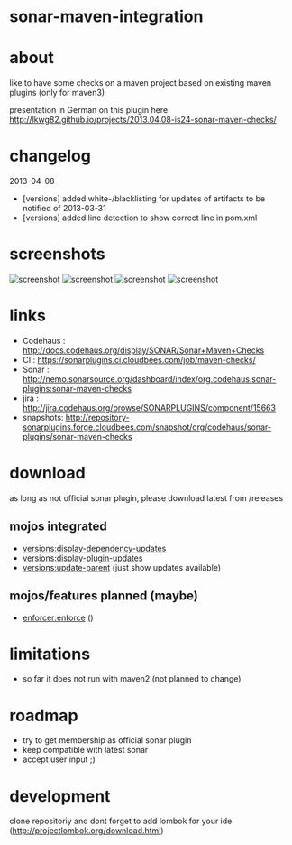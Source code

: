 sonar-maven-integration
=======================


# about #

like to have some checks on a maven project based on existing maven plugins (only for maven3)

presentation in German on this plugin here http://lkwg82.github.io/projects/2013.04.08-is24-sonar-maven-checks/

# changelog #

2013-04-08
- [versions] added white-/blacklisting for updates of artifacts to be notified of
2013-03-31
- [versions] added line detection to show correct line in pom.xml

# screenshots #

![screenshot](https://github.com/SonarCommunity/sonar-maven-checks/blob/master/screenshots/sonar_1.png?raw=true "screenshot")
![screenshot](https://github.com/SonarCommunity/sonar-maven-checks/blob/master/screenshots/sonar_2.png?raw=true "screenshot")
![screenshot](https://github.com/SonarCommunity/sonar-maven-checks/blob/master/screenshots/sonar_3.png?raw=true "screenshot")
![screenshot](https://github.com/SonarCommunity/sonar-maven-checks/blob/master/screenshots/sonar_4.png?raw=true "screenshot")

# links #
* Codehaus : http://docs.codehaus.org/display/SONAR/Sonar+Maven+Checks
* CI       : https://sonarplugins.ci.cloudbees.com/job/maven-checks/
* Sonar    : http://nemo.sonarsource.org/dashboard/index/org.codehaus.sonar-plugins:sonar-maven-checks
* jira     : http://jira.codehaus.org/browse/SONARPLUGINS/component/15663
* snapshots: http://repository-sonarplugins.forge.cloudbees.com/snapshot/org/codehaus/sonar-plugins/sonar-maven-checks

# download #

as long as not official sonar plugin, please download latest from /releases

## mojos integrated ##

* [versions:display-dependency-updates](http://mojo.codehaus.org/versions-maven-plugin/display-dependency-updates-mojo.html)
* [versions:display-plugin-updates](http://mojo.codehaus.org/versions-maven-plugin/display-plugin-updates-mojo.html)
* [versions:update-parent](http://mojo.codehaus.org/versions-maven-plugin/update-parent-mojo.html) (just show updates available)

## mojos/features planned (maybe) ##
* [enforcer:enforce](http://maven.apache.org/plugins/maven-enforcer-plugin/enforce-mojo.html) ()

# limitations #

* so far it does not run with maven2 (not planned to change)

# roadmap #

* try to get membership as official sonar plugin
* keep compatible with latest sonar
* accept user input ;)

# development #
clone repositoriy and dont forget to add lombok for your ide (http://projectlombok.org/download.html)
